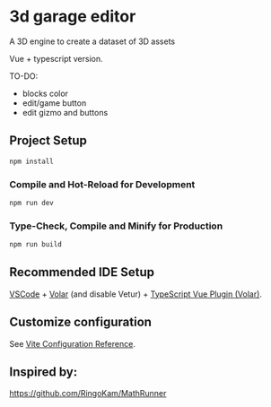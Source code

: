 # 3d garage editor

A 3D engine to create a dataset of 3D assets

Vue + typescript version.

TO-DO:

- blocks color
- edit/game button
- edit gizmo and buttons



## Project Setup

```sh
npm install
```

### Compile and Hot-Reload for Development

```sh
npm run dev
```

### Type-Check, Compile and Minify for Production

```sh
npm run build
```


## Recommended IDE Setup

[VSCode](https://code.visualstudio.com/) + [Volar](https://marketplace.visualstudio.com/items?itemName=johnsoncodehk.volar) (and disable Vetur) + [TypeScript Vue Plugin (Volar)](https://marketplace.visualstudio.com/items?itemName=johnsoncodehk.vscode-typescript-vue-plugin).


## Customize configuration

See [Vite Configuration Reference](https://vitejs.dev/config/).



## Inspired by: 
https://github.com/RingoKam/MathRunner